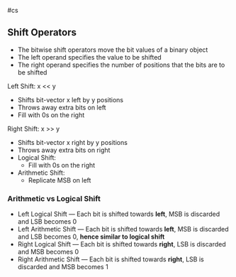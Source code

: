 #cs 

## Shift Operators

- The bitwise shift operators move the bit values of a binary object
- The left operand specifies the value to be shifted
- The right operand specifies the number of positions that the bits are to be shifted


Left Shift: x << y
- Shifts bit-vector x left by y positions
- Throws away extra bits on left
- Fill with 0s on the right

Right Shift: x >> y
- Shifts bit-vector x right by y positions
- Throws away extra bits on right
- Logical Shift:
	- Fill with 0s on the right
- Arithmetic Shift:
	- Replicate MSB on left


### Arithmetic vs Logical Shift

- Left Logical Shift — Each bit is shifted towards **left**, MSB is discarded and LSB becomes 0 
- Left Arithmetic Shift — Each bit is shifted towards **left**, MSB is discarded and LSB becomes 0, **hence similar to logical shift** 
- Right Logical Shift — Each bit is shifted towards **right**, LSB is discarded and MSB becomes 0 
- Right Arithmetic Shift — Each bit is shifted towards **right**, LSB is discarded and MSB becomes 1
